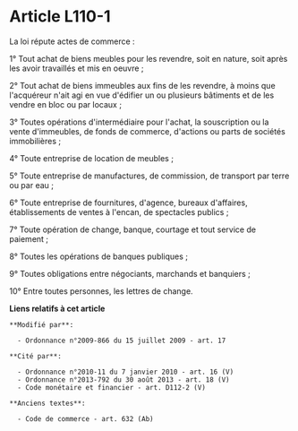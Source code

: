 # Article L110-1

La loi répute actes de commerce : 

1° Tout achat de biens meubles pour les revendre, soit en nature, soit après les avoir travaillés et mis en oeuvre ; 

2° Tout achat de biens immeubles aux fins de les revendre, à moins que l'acquéreur n'ait agi en vue d'édifier un ou plusieurs
bâtiments et de les vendre en bloc ou par locaux ; 

3° Toutes opérations d'intermédiaire pour l'achat, la souscription ou la vente d'immeubles, de fonds de commerce, d'actions
ou parts de sociétés immobilières ; 

4° Toute entreprise de location de meubles ; 

5° Toute entreprise de manufactures, de commission, de transport par terre ou par eau ; 

6° Toute entreprise de fournitures, d'agence, bureaux d'affaires, établissements de ventes à l'encan, de spectacles
publics ; 

7° Toute opération de change, banque, courtage et tout service de paiement ; 

8° Toutes les opérations de banques publiques ; 

9° Toutes obligations entre négociants, marchands et banquiers ; 

10° Entre toutes personnes, les lettres de change.

**Liens relatifs à cet article**

	**Modifié par**:

	  - Ordonnance n°2009-866 du 15 juillet 2009 - art. 17

	**Cité par**:

	  - Ordonnance n°2010-11 du 7 janvier 2010 - art. 16 (V)
	  - Ordonnance n°2013-792 du 30 août 2013 - art. 18 (V)
	  - Code monétaire et financier - art. D112-2 (V)

	**Anciens textes**:

	  - Code de commerce - art. 632 (Ab)
